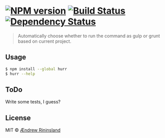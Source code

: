 #  [![NPM version][npm-image]][npm-url] [![Build Status][travis-image]][travis-url] [![Dependency Status][daviddm-image]][daviddm-url]

> Automatically choose whether to run the command as gulp or grunt based on current project.

## Usage

```sh
$ npm install --global hurr
$ hurr --help
```

## ToDo

Write some tests, I guess?

## License

MIT © [Ændrew Rininsland](http://æ.ninja)


[npm-image]: https://badge.fury.io/js/hurr.svg
[npm-url]: https://npmjs.org/package/hurr
[travis-image]: https://travis-ci.org/aendrew/hurr.svg?branch=master
[travis-url]: https://travis-ci.org/aendrew/hurr
[daviddm-image]: https://david-dm.org/aendrew/hurr.svg?theme=shields.io
[daviddm-url]: https://david-dm.org/aendrew/hurr
